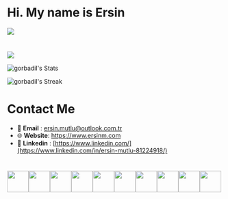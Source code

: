 # Hi. My name is Ersin

<img src="https://remote-tools-images.s3.amazonaws.com/programmer-memes/5.jpg"/>

#

<img src="https://github-readme-stats.vercel.app/api/top-langs?username=gorbadil&hide=html&layout=compact&theme=merko&hide_border=true"/>

![gorbadil's Stats](https://github-readme-stats.vercel.app/api?username=gorbadil&theme=merko&show_icons=true&hide_border=true&count_private=true)

![gorbadil's Streak](https://github-readme-streak-stats.herokuapp.com/?user=gorbadil&theme=merko&hide_border=true)

# Contact Me

- :email: <span style="font-weight: bolder">Email</span> : ersin.mutlu@outlook.com.tr
- :globe_with_meridians: **Website**: https://www.ersinm.com
- :link: <span style="font-weight: bolder">Linkedin</span> : [https://www.linkedin.com/](https://www.linkedin.com/in/ersin-mutlu-81224918/)

#

<img height=50 src="https://cdn.jsdelivr.net/gh/devicons/devicon/icons/javascript/javascript-original.svg" /><img height=50 src="https://cdn.jsdelivr.net/gh/devicons/devicon/icons/react/react-original.svg" /><img height=50 src="https://cdn.jsdelivr.net/gh/devicons/devicon/icons/redux/redux-original.svg" /><img height=50 src="https://cdn.jsdelivr.net/gh/devicons/devicon/icons/html5/html5-original.svg" /><img height=50 src="https://cdn.jsdelivr.net/gh/devicons/devicon/icons/tailwindcss/tailwindcss-original-wordmark.svg" /><img height=50 src="https://cdn.jsdelivr.net/gh/devicons/devicon/icons/bootstrap/bootstrap-original.svg" /><img height=50 src="https://cdn.jsdelivr.net/gh/devicons/devicon/icons/css3/css3-original.svg" /><img height=50 src="https://cdn.jsdelivr.net/gh/devicons/devicon/icons/git/git-plain.svg"/><img height=50 src="https://cdn.jsdelivr.net/gh/devicons/devicon/icons/python/python-original.svg"/><img height=50 src="https://cdn.jsdelivr.net/gh/devicons/devicon/icons/c/c-original.svg" />
